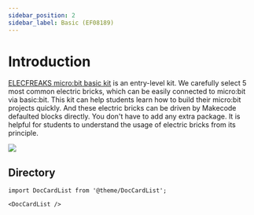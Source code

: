 ```yaml
---
sidebar_position: 2
sidebar_label: Basic (EF08189)
---
```


# Introduction

[ELECFREAKS micro:bit basic kit](https://shop.elecfreaks.com/products/elecfreaks-micro-bit-beginner-basic-kit-without-micro-bit-board?_pos=1&_sid=b2a4954fa&_ss=r) is an entry-level kit. We carefully select 5 most common electric bricks, which can be easily connected to micro:bit via basic:bit. This kit can help students learn how to build their micro:bit projects quickly. And these electric bricks can be driven by Makecode defaulted blocks directly. You don't have to add any extra package. It is helpful for students to understand the usage of electric bricks from its principle.

![](https://wiki-media-ef.oss-cn-hongkong.aliyuncs.com/i18n/en/docusaurus-plugin-content-docs/current/microbit/getting-started/microbit-basic-kit/images/oOrgZO3.jpg)

## Directory

```mdx-code-block
import DocCardList from '@theme/DocCardList';

<DocCardList />
```
